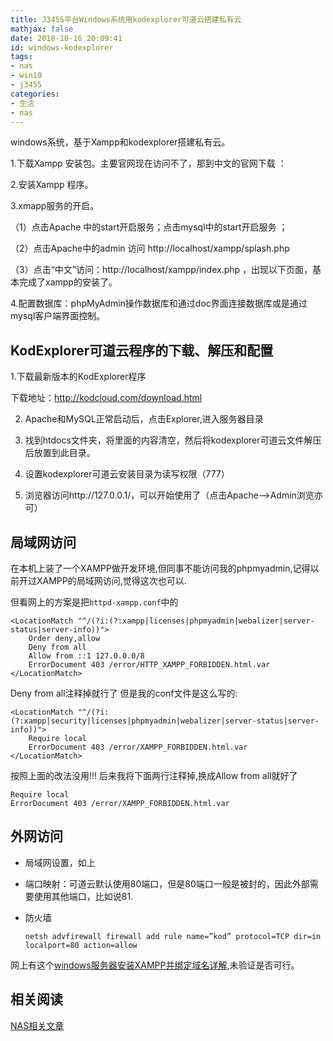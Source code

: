 ```yaml
---
title: J3455平台Windows系统用kodexplorer可道云搭建私有云
mathjax: false
date: 2018-10-16 20:09:41
id: windows-kodexplorer
tags:
- nas
- win10
- j3455
categories:
- 生活
- nas
---
```


windows系统，基于Xampp和kodexplorer搭建私有云。

<!---more--->

1.下载Xampp 安装包。主要官网现在访问不了，那到中文的官网下载 ：

2.安装Xampp 程序。

3.xmapp服务的开启。

（1）点击Apache 中的start开启服务；点击mysql中的start开启服务 ；

（2）点击Apache中的admin 访问 http://localhost/xampp/splash.php

（3）点击“中文”访问：http://localhost/xampp/index.php ，出现以下页面，基本完成了xampp的安装了。

4.配置数据库：phpMyAdmin操作数据库和通过doc界面连接数据库或是通过mysql客户端界面控制。

## KodExplorer可道云程序的下载、解压和配置

1.下载最新版本的KodExplorer程序

下载地址：http://kodcloud.com/download.html

2. Apache和MySQL正常启动后，点击Explorer,进入服务器目录

3. 找到htdocs文件夹，将里面的内容清空，然后将kodexplorer可道云文件解压后放置到此目录。

4. 设置kodexplorer可道云安装目录为读写权限（777）

5. 浏览器访问http://127.0.0.1/，可以开始使用了（点击Apache-->Admin浏览亦可）

## 局域网访问

在本机上装了一个XAMPP做开发环境,但同事不能访问我的phpmyadmin,记得以前开过XAMPP的局域网访问,觉得这次也可以.

但看网上的方案是把`httpd-xampp.conf`中的

```
<LocationMatch "^/(?i:(?:xampp|licenses|phpmyadmin|webalizer|server-status|server-info))">
    Order deny,allow
    Deny from all
    Allow from ::1 127.0.0.0/8 
    ErrorDocument 403 /error/HTTP_XAMPP_FORBIDDEN.html.var
</LocationMatch>
```

Deny from all注释掉就行了
但是我的conf文件是这么写的:

```
<LocationMatch "^/(?i:(?:xampp|security|licenses|phpmyadmin|webalizer|server-status|server-info))">
    Require local
    ErrorDocument 403 /error/XAMPP_FORBIDDEN.html.var
</LocationMatch>
```

按照上面的改法没用!!!
后来我将下面两行注释掉,换成Allow from all就好了

```
Require local
ErrorDocument 403 /error/XAMPP_FORBIDDEN.html.var
```

## 外网访问

- 局域网设置，如上

- 端口映射：可道云默认使用80端口，但是80端口一般是被封的，因此外部需要使用其他端口，比如说81.

- 防火墙

  `netsh advfirewall firewall add rule name=”kod” protocol=TCP dir=in localport=80 action=allow`



网上有这个[windows服务器安装XAMPP并绑定域名详解](https://www.weixing.me/webdesign/windows-cvm-xampp-domain/),未验证是否可行。

## 相关阅读

[NAS相关文章](https://zymin.cn/tags/nas/)

